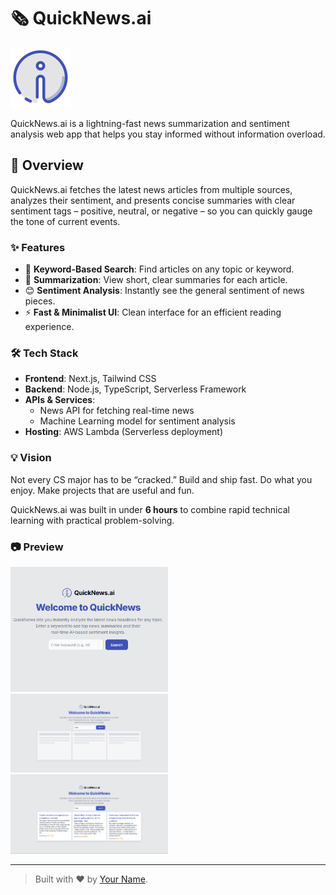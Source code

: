 # 🗞️ QuickNews.ai

![QuickNews.ai Banner](sentiment-news-app/public/logo.png)

QuickNews.ai is a lightning-fast news summarization and sentiment analysis web app that helps you stay informed without information overload.

## 🚀 Overview

QuickNews.ai fetches the latest news articles from multiple sources, analyzes their sentiment, and presents concise summaries with clear sentiment tags – positive, neutral, or negative – so you can quickly gauge the tone of current events.

### ✨ Features

- 🔎 **Keyword-Based Search**: Find articles on any topic or keyword.
- 📝 **Summarization**: View short, clear summaries for each article.
- 😊 **Sentiment Analysis**: Instantly see the general sentiment of news pieces.
- ⚡ **Fast & Minimalist UI**: Clean interface for an efficient reading experience.

### 🛠️ Tech Stack

- **Frontend**: Next.js, Tailwind CSS
- **Backend**: Node.js, TypeScript, Serverless Framework
- **APIs & Services**:
  - News API for fetching real-time news
  - Machine Learning model for sentiment analysis
- **Hosting**: AWS Lambda (Serverless deployment)

### 💡 Vision

Not every CS major has to be “cracked.” Build and ship fast. Do what you enjoy. Make projects that are useful and fun.

QuickNews.ai was built in under **6 hours** to combine rapid technical learning with practical problem-solving.

### 📷 Preview

<p float="left">
  <img src="sentiment-news-app/public/preview1.png" width="50%" />
  <img src="sentiment-news-app/public/preview2.png" width="50%" />
  <img src="sentiment-news-app/public/preview3.png" width="50%" />
</p>

---

> Built with ❤️ by [Your Name](https://github.com/yourusername).

